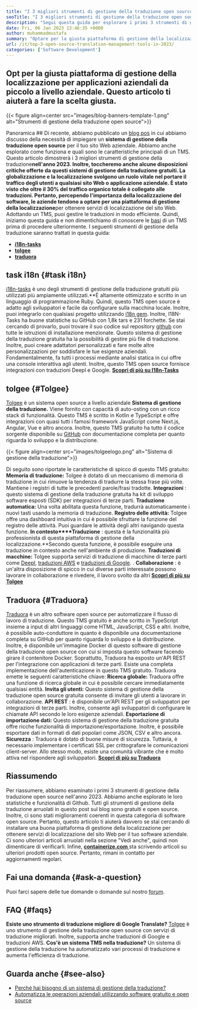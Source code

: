 ```yaml
---
title: "I 3 migliori strumenti di gestione della traduzione open source nel 2023" 
seoTitle: "I 3 migliori strumenti di gestione della traduzione open source nel 2023" 
description: "Segui questa guida per esplorare i primi 3 strumenti di gestione della traduzione open source nel 2023. Tutti e 3 TM sono gratuiti e offrono funzionalità ricche per gestire le localizzazioni." 
date: Fri, 06 Jan 2023 13:46:35 +0000
author: muhammadmustafa
summary: "Optare per la giusta piattaforma di gestione della localizzazione per applicazioni aziendali a livello di piccole e aziende. Questo articolo ti aiuterà a fare la scelta giusta." 
url: /it/top-3-open-source-translation-management-tools-in-2023/
categories: ['Software Development']
---
```


## Opt per la giusta piattaforma di gestione della localizzazione per applicazioni aziendali da piccolo a livello aziendale. Questo articolo ti aiuterà a fare la scelta giusta.

{{< figure align=center src="images/blog-banners-template-1.png" alt="Strumenti di gestione della traduzione open source">}}


Panoramica ##
Di recente, abbiamo pubblicato un [blog pos][1] in cui abbiamo discusso della necessità di impiegare un **sistema di gestione della traduzione open source** per il tuo sito Web aziendale. Abbiamo anche esplorato come funziona e quali sono le caratteristiche principali di un TMS. Questo articolo dimostrerà i 3 migliori strumenti di gestione della traduzione**nell'anno 2023. Inoltre, toccheremo anche alcune disposizioni critiche offerte da questi sistemi di gestione della traduzione gratuiti.
La globalizzazione e la localizzazione svolgono un ruolo vitale nel portare il traffico degli utenti a qualsiasi sito Web o applicazione aziendale. È stato visto che oltre il 30% del traffico organico totale è collegato alle traduzioni. Pertanto, percependo l'importanza della localizzazione del software, le aziende tendono a optare per una piattaforma di gestione della localizzazione**per ottenere servizi di localizzazione del sito Web. Adottando un TMS, puoi gestire le traduzioni in modo efficiente. Quindi, iniziamo questa guida e non dimentichiamo di conoscere le [basi][1] di un TMS prima di procedere ulteriormente.
I seguenti strumenti di gestione della traduzione saranno trattati in questa guida:
* [ **i18n-tasks** ][2]
* [ **tolgee** ][3]
* **[traduora][4]** 

## task i18n {#task i18n}

[i18n-tasks][5] è uno degli strumenti di gestione della traduzione gratuiti più utilizzati più ampiamente utilizzati.**È altamente ottimizzato e scritto in un linguaggio di programmazione Ruby. Quindi, questo TMS open source è adatto agli sviluppatori e facile da configurare sulla macchina locale. Inoltre, puoi integrarlo con qualsiasi progetto utilizzando [i18n gem][6]. Inoltre, I18N-Tasks ha buone statistiche su GitHub con 1,8k tars e 231 forchette.
Se stai cercando di provarlo, puoi trovare il suo codice sul repository [github][7] con tutte le istruzioni di installazione menzionate. Questo sistema di gestione della traduzione gratuita ha la possibilità di gestire più file di traduzione. Inoltre, puoi creare adattatori personalizzati e fare molte altre personalizzazioni per soddisfare le tue esigenze aziendali. Fondamentalmente, fa tutti i processi mediante analisi statica in cui offre una console interattiva agli utenti. Inoltre, questo TMS open source fornisce integrazioni con traduzioni Deepl e Google.
**[Scopri di più su I18n-Tasks][5]**

## **tolgee**  {#Tolgee}

[Tolgee][8] è un sistema open source a livello aziendale **Sistema di gestione della traduzione.** Viene fornito con capacità di auto-osting con un ricco stack di funzionalità. Questo TMS è scritto in Kotlin e TypeScript e offre integrazioni con quasi tutti i famosi framework JavaScript come Next.js, Angular, Vue e altro ancora. Inoltre, questo TMS gratuito ha tutto il codice sorgente disponibile su [GitHub][9] con documentazione completa per quanto riguarda lo sviluppo e la distribuzione.

{{< figure align=center src="images/tolgeelogo.png" alt="Sistema di gestione della traduzione">}}

Di seguito sono riportate le caratteristiche di spicco di questo TMS gratuito:
**Memoria di traduzione:**  Tolgee è dotato di un meccanismo di memoria di traduzione in cui rimuove la tendenza di tradurre la stessa frase più volte. Mantiene i registri di tutte le precedenti parole/frasi tradotte.
**Integrazioni** : questo sistema di gestione della traduzione gratuita ha kit di sviluppo software esposti (SDK) per integrazioni di terze parti.
**Traduzione automatica:**  Una volta abilitata questa funzione, tradurrà automaticamente i nuovi tasti usando la memoria di traduzione.
**Registro delle attività:**  Tolgee offre una dashboard intuitiva in cui è possibile sfruttare la funzione del registro delle attività. Puoi guardare le attività degli altri navigando questa funzione.
**In contesto****Traduzione** : questa è la funzionalità più professionista di questa piattaforma di gestione della localizzazione.**Secondo questa funzione, è possibile eseguire una traduzione in contesto anche nell'ambiente di produzione.
**Traduzioni di macchine:**  Tolgee supporta servizi di traduzione di macchine di terze parti come [Deepl][10], [traduzioni AWS][11] e [traduzioni di Google][12].
. **Collaborazione** : è un'altra disposizione di spicco in cui diverse parti interessate possono lavorare in collaborazione e rivedere, il lavoro svolto da altri
[ **Scopri di più su Tolgee** ][8]

## **Traduora** {#Traduora}

[Traduora][13] è un altro software open source per automatizzare il flusso di lavoro di traduzione. Questo TMS gratuito è anche scritto in TypeScript insieme a input di altri linguaggi come HTML, JavaScript, CSS e altri. Inoltre, è possibile auto-conduttore in quanto è disponibile una documentazione completa su GitHub per quanto riguarda lo sviluppo e la distribuzione. Inoltre, è disponibile un'immagine Docker di questo software di gestione della traduzione open source con cui si imposta questo software facendo girare il contenitore Docker.
Soprattutto, Traduora ha esposto un'API REST per l'integrazione con applicazioni di terze parti. Esiste una completa implementazione dell'autenticazione in questo TMS gratuito.
Traduora emette le seguenti caratteristiche chiave:
**Ricerca globale:**  Traduora offre una funzione di ricerca globale in cui è possibile cercare immediatamente qualsiasi entità.
**Invita gli utenti:**  Questo sistema di gestione della traduzione open source gratuita consente di invitare gli utenti a lavorare in collaborazione.
**API REST** : è disponibile un'API REST per gli sviluppatori per integrazioni di terze parti. Inoltre, consente agli sviluppatori di configurare le chiamate API secondo le loro esigenze aziendali.
**Esportazione di importazione dati:**  Questo sistema di gestione della traduzione gratuita offre ricche funzionalità di importazione/esportazione. Inoltre, è possibile esportare dati in formati di dati popolari come JSON, CSV e altro ancora.
**Sicurezza** : Traduora è dotato di buone misure di sicurezza. Tuttavia, è necessario implementare i certificati SSL per crittografare le comunicazioni client-server.
Allo stesso modo, esiste una comunità vibrante che è molto attiva nel rispondere agli sviluppatori.
**[Scopri di più su Traduora][13]**

## Riassumendo
Per riassumere, abbiamo esaminato i primi 3 strumenti di gestione della traduzione open source nell'anno 2023. Abbiamo anche esplorato le loro statistiche e funzionalità di Github. Tutti gli strumenti di gestione della traduzione arruolati in questo post sul blog sono gratuiti e open source. Inoltre, ci sono stati miglioramenti coerenti in questa categoria di software open source. Pertanto, questo articolo ti aiuterà davvero se stai cercando di installare una buona piattaforma di gestione della localizzazione per ottenere servizi di localizzazione del sito Web per il tuo software aziendale. Ci sono ulteriori articoli arruolati nella sezione "Vedi anche", quindi non dimenticare di verificarli.
Infine, [ **containerize.com** ][14] sta scrivendo articoli su ulteriori prodotti open source. Pertanto, rimani in contatto per aggiornamenti regolari.

## Fai una domanda {#ask-a-question}

Puoi farci sapere delle tue domande o domande sul nostro [forum][15].

## FAQ {#faqs}

**Esiste uno strumento di traduzione migliore di Google Translate?** 
[Tolgee][8] è uno strumento di gestione della traduzione open source con servizi di traduzione migliorati. Inoltre, supporta anche traduzioni di Google e traduzioni AWS.
**Cos'è un sistema TMS nella traduzione?** 
Un sistema di gestione della traduzione ha automatizzato vari processi di traduzione e aumenta l'efficienza di traduzione.

## Guarda anche {#see-also}

  * [Perché hai bisogno di un sistema di gestione della traduzione?][1]
  * [Automatizza le operazioni aziendali utilizzando software gratuito e open source][16]



[1]: https://blog.containerize.com/software-development/why-do-you-need-a-translation-management-system/
[2]: #i18n-tasks
[3]: #Tolgee
[4]: #Traduora
[5]: https://glebm.github.io/i18n-tasks/
[6]: https://github.com/svenfuchs/i18n
[7]: https://github.com/glebm/i18n-tasks
[8]: https://tolgee.io/
[9]: https://github.com/tolgee/tolgee-platform
[10]: https://www.deepl.com/en/translator
[11]: https://aws.amazon.com/translate/
[12]: https://translate.google.com/
[13]: https://traduora.co/
[14]: https://www.containerize.com/
[15]: https://forum.containerize.com/
[16]: https://blog.containerize.com/blogging/automate-business-operations-using-open-source-software/
